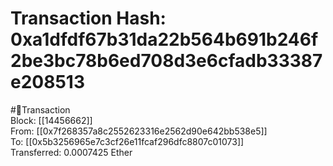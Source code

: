 
Transaction Hash: 0xa1dfdf67b31da22b564b691b246f2be3bc78b6ed708d3e6cfadb33387e208513
====================================================================================
  
#💸Transaction  
Block: [[14456662]]  
From: [[0x7f268357a8c2552623316e2562d90e642bb538e5]]  
To: [[0x5b3256965e7c3cf26e11fcaf296dfc8807c01073]]  
Transferred: 0.0007425 Ether